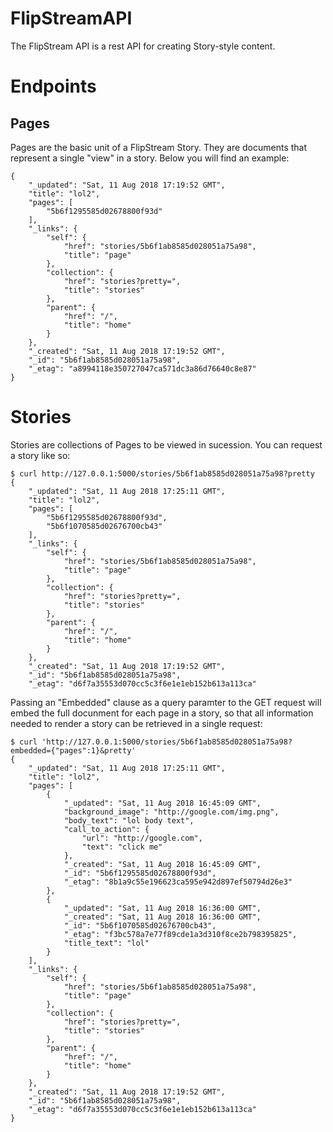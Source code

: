 # FlipStreamAPI
The FlipStream API is a rest API for creating Story-style content.

# Endpoints
## Pages
Pages are the basic unit of a FlipStream Story. They are documents that represent a single "view" in a story. Below you will find an example:
```
{
    "_updated": "Sat, 11 Aug 2018 17:19:52 GMT",
    "title": "lol2",
    "pages": [
        "5b6f1295585d02678800f93d"
    ],
    "_links": {
        "self": {
            "href": "stories/5b6f1ab8585d028051a75a98",
            "title": "page"
        },
        "collection": {
            "href": "stories?pretty=",
            "title": "stories"
        },
        "parent": {
            "href": "/",
            "title": "home"
        }
    },
    "_created": "Sat, 11 Aug 2018 17:19:52 GMT",
    "_id": "5b6f1ab8585d028051a75a98",
    "_etag": "a8994118e350727047ca571dc3a86d76640c8e87"
}
```

# Stories
Stories are collections of Pages to be viewed in sucession. You can request a story like so:
```
$ curl http://127.0.0.1:5000/stories/5b6f1ab8585d028051a75a98?pretty
{
    "_updated": "Sat, 11 Aug 2018 17:25:11 GMT",
    "title": "lol2",
    "pages": [
        "5b6f1295585d02678800f93d",
        "5b6f1070585d02676700cb43"
    ],
    "_links": {
        "self": {
            "href": "stories/5b6f1ab8585d028051a75a98",
            "title": "page"
        },
        "collection": {
            "href": "stories?pretty=",
            "title": "stories"
        },
        "parent": {
            "href": "/",
            "title": "home"
        }
    },
    "_created": "Sat, 11 Aug 2018 17:19:52 GMT",
    "_id": "5b6f1ab8585d028051a75a98",
    "_etag": "d6f7a35553d070cc5c3f6e1e1eb152b613a113ca"
```

Passing an "Embedded" clause as a query paramter to the GET request will embed the full docunment for each page in a story, so that all information needed to render a story can be retrieved in a single request:
```
$ curl 'http://127.0.0.1:5000/stories/5b6f1ab8585d028051a75a98?embedded={"pages":1}&pretty'
{
    "_updated": "Sat, 11 Aug 2018 17:25:11 GMT",
    "title": "lol2",
    "pages": [
        {
            "_updated": "Sat, 11 Aug 2018 16:45:09 GMT",
            "background_image": "http://google.com/img.png",
            "body_text": "lol body text",
            "call_to_action": {
                "url": "http://google.com",
                "text": "click me"
            },
            "_created": "Sat, 11 Aug 2018 16:45:09 GMT",
            "_id": "5b6f1295585d02678800f93d",
            "_etag": "8b1a9c55e196623ca595e942d897ef50794d26e3"
        },
        {
            "_updated": "Sat, 11 Aug 2018 16:36:00 GMT",
            "_created": "Sat, 11 Aug 2018 16:36:00 GMT",
            "_id": "5b6f1070585d02676700cb43",
            "_etag": "f3bc578a7e77f89cde1a3d310f8ce2b798395825",
            "title_text": "lol"
        }
    ],
    "_links": {
        "self": {
            "href": "stories/5b6f1ab8585d028051a75a98",
            "title": "page"
        },
        "collection": {
            "href": "stories?pretty=",
            "title": "stories"
        },
        "parent": {
            "href": "/",
            "title": "home"
        }
    },
    "_created": "Sat, 11 Aug 2018 17:19:52 GMT",
    "_id": "5b6f1ab8585d028051a75a98",
    "_etag": "d6f7a35553d070cc5c3f6e1e1eb152b613a113ca"
}
```

